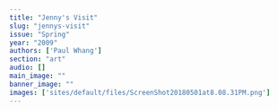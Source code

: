 ```yaml
---
title: "Jenny's Visit"
slug: "jennys-visit"
issue: "Spring"
year: "2009"
authors: ['Paul Whang']
section: "art"
audio: []
main_image: ""
banner_image: ""
images: ['sites/default/files/ScreenShot20180501at8.08.31PM.png']
---
```

